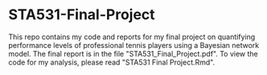 # STA531-Final-Project
This repo contains my code and reports for my final project on quantifying performance levels of professional tennis players using a Bayesian network model. The final report is in the file "STA531_Final_Project.pdf". To view the code for my analysis, please read "STA531 Final Project.Rmd".
